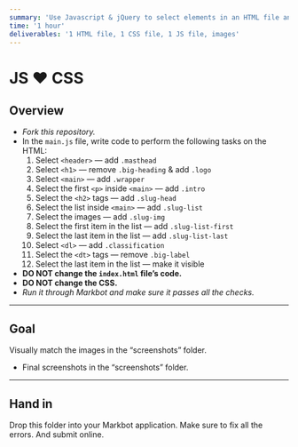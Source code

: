 ```yaml
---
summary: 'Use Javascript & jQuery to select elements in an HTML file and manipulate their CSS.'
time: '1 hour'
deliverables: '1 HTML file, 1 CSS file, 1 JS file, images'
---
```


# JS ❤︎ CSS

## Overview

- *Fork this repository.*
- In the `main.js` file, write code to perform the following tasks on the HTML:
  1. Select `<header>` — add `.masthead`
  2. Select `<h1>` — remove `.big-heading` & add `.logo`
  3. Select `<main>` — add `.wrapper`
  4. Select the first `<p>` inside `<main>` — add `.intro`
  5. Select the `<h2>` tags — add `.slug-head`
  6. Select the list inside `<main>` — add `.slug-list`
  7. Select the images — add `.slug-img`
  8. Select the first item in the list — add `.slug-list-first`
  9. Select the last item in the list — add `.slug-list-last`
  10. Select `<dl>` — add `.classification`
  11. Select the `<dt>` tags — remove `.big-label`
  12. Select the last item in the list — make it visible
- **DO NOT change the `index.html` file’s code.**
- **DO NOT change the CSS.**
- *Run it through Markbot and make sure it passes all the checks.*

---

## Goal

Visually match the images in the “screenshots” folder.

- Final screenshots in the “screenshots” folder.

---

## Hand in

Drop this folder into your Markbot application. Make sure to fix all the errors. And submit online.
